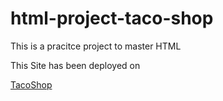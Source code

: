 # html-project-taco-shop
This is a pracitce project to master HTML

This Site has been deployed on 

<a href="https://ihsan-buneri.github.io/html-project-taco-shop)https://ihsan-buneri.github.io/html-project-taco-shop" target="_blank">TacoShop
</a>

